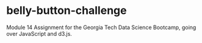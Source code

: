 # belly-button-challenge
Module 14 Assignment for the Georgia Tech Data Science Bootcamp, going over JavaScript and d3.js.
